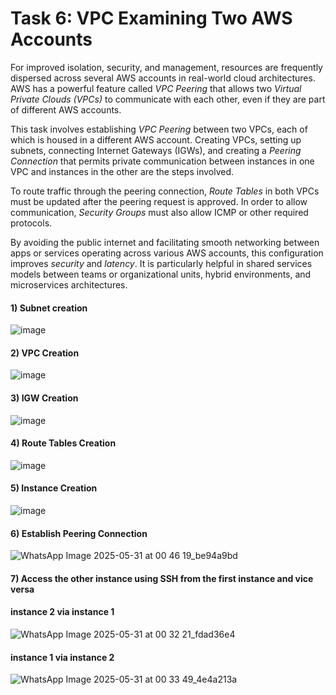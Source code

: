 # Task 6: VPC Examining Two AWS Accounts

For improved isolation, security, and management, resources are frequently dispersed across several AWS accounts in real-world cloud architectures. AWS has a powerful feature called *VPC Peering* that allows two *Virtual Private Clouds (VPCs)* to communicate with each other, even if they are part of different AWS accounts.

This task involves establishing *VPC Peering* between two VPCs, each of which is housed in a different AWS account. Creating VPCs, setting up subnets, connecting Internet Gateways (IGWs), and creating a *Peering Connection* that permits private communication between instances in one VPC and instances in the other are the steps involved.

To route traffic through the peering connection, *Route Tables* in both VPCs must be updated after the peering request is approved. In order to allow communication, *Security Groups* must also allow ICMP or other required protocols.

By avoiding the public internet and facilitating smooth networking between apps or services operating across various AWS accounts, this configuration improves *security* and *latency*. It is particularly helpful in shared services models between teams or organizational units, hybrid environments, and microservices architectures.
#### 1) Subnet creation
![image](https://github.com/user-attachments/assets/6e72c631-02bd-41f9-afef-eb8bdcf87157)
#### 2) VPC Creation
![image](https://github.com/user-attachments/assets/9cc9f68a-d5ab-4ff7-b8d6-d8a901da25b6)
#### 3) IGW Creation
![image](https://github.com/user-attachments/assets/1950dfc0-0472-4754-b9fe-748941ff76c1)
#### 4) Route Tables Creation
![image](https://github.com/user-attachments/assets/6d21e96b-8d0a-4f1e-b41f-4e47bed3d7d4)
#### 5) Instance Creation
![image](https://github.com/user-attachments/assets/118be950-90a6-43eb-844b-add2bf031644)
#### 6) Establish Peering Connection
![WhatsApp Image 2025-05-31 at 00 46 19_be94a9bd](https://github.com/user-attachments/assets/647bfa29-f53b-4df2-8dfd-160835371353)
#### 7) Access the other instance using SSH from the first instance and vice versa
#### instance 2 via instance 1
![WhatsApp Image 2025-05-31 at 00 32 21_fdad36e4](https://github.com/user-attachments/assets/967e4736-32d1-4d15-9f89-acfeceb947f9)
#### instance 1 via instance 2
![WhatsApp Image 2025-05-31 at 00 33 49_4e4a213a](https://github.com/user-attachments/assets/0dc9cee0-2f88-4a79-bb37-d078c1323040)
